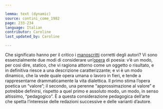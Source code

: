 ```yaml
---

lemma: text (dynamic)
source: contini_come_1982
page: 233-234
language: Italian
contributor: Caroline
last_updated_by: Caroline

---
```


Che significato hanno per il critico i [manoscritti](manuscript.html) corretti degli autori? Vi sono essenzialmente due modi di considerare un’[opera](work.html) di poesia: v’è un modo, per così dire, statico, che vi ragiona attorno come un oggetto o risultato, e in definitiva riesce a una descrizione caratterizzante; e vi è un modo dinamico, che la vede quale opera umana o lavoro in fieri, e tende a rappresentarne drammaticamente la vita dialettica. Il primo stima l’opera poetica un “valore”; il secondo, una perenne “approssimazione al valore” e potrebbe definirsi, rispetto a quel primo e assoluto modo, un modo, in senso altissimo, “pedagogico”. È a questa considerazione pedagogica dell’arte che spetta l’interesse delle redazioni successive e delle varianti d’autore.
